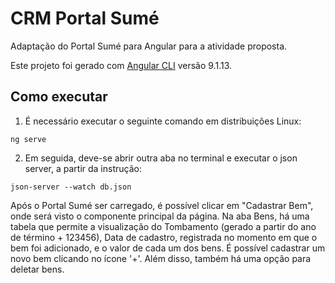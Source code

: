 # CRM Portal Sumé

Adaptação do Portal Sumé para Angular para a atividade proposta.

Este projeto foi gerado com [Angular CLI](https://github.com/angular/angular-cli) versão 9.1.13.


## Como executar

1. É necessário executar o seguinte comando em distribuições Linux:

```
ng serve
```
2. Em seguida, deve-se abrir outra aba no terminal e executar o json server, a partir da instrução:

```
json-server --watch db.json
```

Após o Portal Sumé ser carregado, é possível clicar em "Cadastrar Bem", onde será visto o componente principal da página. Na aba Bens, há uma tabela que permite a visualização do Tombamento (gerado a partir do ano de término + 123456), Data de cadastro, registrada no momento em que o bem foi adicionado, e o valor de cada um dos bens. É possível cadastrar um novo bem clicando no ícone '+'. Além disso, também há uma opção para deletar bens.
